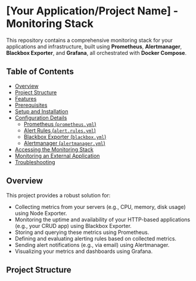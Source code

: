 # [Your Application/Project Name] - Monitoring Stack

This repository contains a comprehensive monitoring stack for your applications and infrastructure, built using **Prometheus**, **Alertmanager**, **Blackbox Exporter**, and **Grafana**, all orchestrated with **Docker Compose**.

## Table of Contents

- [Overview](#overview)
- [Project Structure](#project-structure)
- [Features](#features)
- [Prerequisites](#prerequisites)
- [Setup and Installation](#setup-and-installation)
- [Configuration Details](#configuration-details)
  - [Prometheus (`prometheus.yml`)](#prometheus-prometheusyml)
  - [Alert Rules (`alert.rules.yml`)](#alert-rules-alertrulesyml)
  - [Blackbox Exporter (`blackbox.yml`)](#blackbox-exporter-blackboxyml)
  - [Alertmanager (`alertmanager.yml`)](#alertmanager-alertmanageryml)
- [Accessing the Monitoring Stack](#accessing-the-monitoring-stack)
- [Monitoring an External Application](#monitoring-an-external-application)
- [Troubleshooting](#troubleshooting)

## Overview

This project provides a robust solution for:
- Collecting metrics from your servers (e.g., CPU, memory, disk usage) using Node Exporter.
- Monitoring the uptime and availability of your HTTP-based applications (e.g., your CRUD app) using Blackbox Exporter.
- Storing and querying these metrics using Prometheus.
- Defining and evaluating alerting rules based on collected metrics.
- Sending alert notifications (e.g., via email) using Alertmanager.
- Visualizing your metrics and dashboards using Grafana.

## Project Structure
